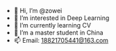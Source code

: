 - 👋 Hi, I’m @zowei
- 👀 I’m interested in Deep Learning
- 🌱 I’m currently learning CV
- 💞️ I’m a master student in China
- 📫 Email: 18821705441@163.com

<!---
zowei/zowei is a ✨ special ✨ repository because its `README.md` (this file) appears on your GitHub profile.
You can click the Preview link to take a look at your changes.
--->
